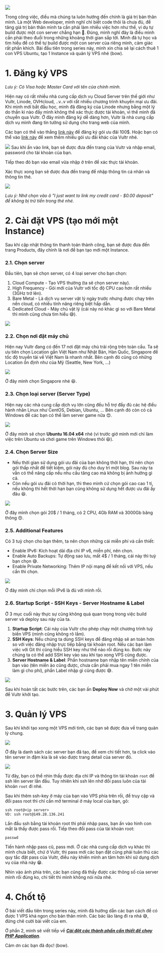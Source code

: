 ![](https://images.viblo.asia/a5720ebe-947b-4ec7-8075-a11d8a6474b2.jpg)

Trong công việc, điều mà chúng ta luôn hướng đến chính là giá trị bản thân mình. Là một Web developer, mình nghĩ chỉ biết code thôi là chưa đủ, để tăng giá trị bản thân mình ta cần phải làm nhiều việc hơn như thế, ví dụ tự build được một con server chẳng hạn :thinking:. Đúng, mình nghĩ đây là điều mình cần phải theo đuổi trong những khoảng thời gian sắp tới. Mình đã tự học và tìm hiểu để có thể tự build được một con server của riêng mình, cảm giác rất phấn khích. Bài đầu tiên trong series này, mình xin chia sẻ lại cách thuê 1 con VPS Ubuntu, tạo 1 Instance và quản lý VPS nhé (bow).

# 1. Đăng ký VPS
*Lưu ý: Có Visa hoặc Master Card với tên của chính mình.*

Hiện nay có rất nhiều nhà cung cấp dịch vụ Cloud Server trên thế giới như Vultr, Linode, OVHcloud, ..v..v với rất nhiều chương trình khuyến mại ưu đãi. Khi mình mới bắt đầu học, mình đã đăng ký của Linode nhưng bằng một lý do thần kì nào đấy mình không thể xác thực được tài khoản, vì thế mình đã chuyển qua Vultr. Ở đây mình đăng ký dễ dàng hơn, Vultr là nhà cung cấp dịch vụ mình đang tin tưởng sử dụng cho trang web của mình.

Các bạn có thể vào thẳng [link này](https://canhme.com/server/vultr-100/) để đăng ký gói ưu đãi 100$. Hoặc bạn có thể vào [link này](https://canhme.com/vultr/tang-mien-phi-account-credit/) để xem thêm nhiều gói ưu đãi khác của Vultr nhé.

![](https://images.viblo.asia/dfc3f0a4-df12-4bde-9d84-e9609263c73d.png)
Sau khi ấn vào link, bạn sẽ được đưa đến trang của Vultr và nhập email, password cho tài khoản của bạn.

Tiếp theo đó bạn vào email vừa nhập ở trên để xác thực tài khoản.

Xác thực xong bạn sẽ được đưa đến trang để nhập thông tin cá nhân và thông tin thẻ.

![](https://images.viblo.asia/15b97f65-4a11-4af3-9678-6911f009b2f3.png)

*Lưu ý: Nhớ chọn vào ô "I just want to link my credit card - $0.00 deposit" để không bị trừ tiền trong thẻ nhé.*

# 2. Cài đặt VPS (tạo mới một Instance)
Sau khi cập nhật thông tin thanh toán thành công, bạn sẽ được đưa đến trang Products, đây chính là nơi để bạn tạo mới một Instance.

### 2.1. Chọn server
Đầu tiên, bạn sẽ chọn server, có 4 loại server cho bạn chọn:
1. Cloud Compute - Tạo VPS thường (ta sẽ chọn server này).
2. High Frequency - Gói mới của Vultr với tốc độ CPU cao hơn rất nhiều (3GHz trở lên).
3. Bare Metal - Là dịch vụ server vật lý ngày trước nhưng được chạy trên nền cloud, có nhiều tính năng riêng biệt hấp dẫn.
4. Dedicated Cloud - Máy chủ vật lý (cái này nó khác gì so với Bare Metal thì mình cũng chưa tìm hiểu :sweat_smile:).

![](https://images.viblo.asia/3409defd-f106-417a-9fe3-4ef73e0446d7.png)

### 2.2. Chọn nơi đặt máy chủ
Hiện nay Vultr đang có đến 17 nơi đặt máy chủ trải rộng trên toàn cầu. Ta sẽ ưu tiên chọn Location gần Việt Nam như Nhật Bản, Hàn Quốc, Singapore để tốc độ truyền tải về Việt Nam là nhanh nhất. Bên cạnh đó cũng có những Location ổn định như của Mỹ (Seattle, New York, ...)

![](https://images.viblo.asia/933e2607-ba9c-4def-b319-7d33a657e5af.png)

Ở đây mình chọn Singapore nhé :laughing:.

### 2.3. Chọn loại server (Server Type)
Hiện nay các nhà cung cấp dịch vụ lớn cũng đều hỗ trợ đầy đủ các hệ điều hành nhân Linux như CentOS, Debian, Ubuntu, ... Bên cạnh đó còn có cả Windows để các bạn có thể làm server game nữa :heart_eyes:.

![](https://images.viblo.asia/deb2dffd-95a7-4f7c-a5e9-5deb0b35c14c.png)

Ở đây mình sẽ chọn **Ubuntu 16.04 x64** nhé (vì trước giờ mình mới chỉ làm việc trên Ubuntu và chơi game trên Windows thôi :satisfied:).

### 2.4. Chọn Server Size
* Nếu thời gian sử dụng gói ưu đãi của bạn không thời hạn, thì nên chọn gói thấp nhất để tiết kiệm, gói này đủ cho duy trì một blog. Sau này ta vẫn có thể nâng cấp nếu nhu cầu tăng cao mà không bị ảnh hưởng gì cả.
* Còn nếu gói ưu đãi có thời hạn, thì theo mình cứ chọn gói cao cao 1 tí, nếu không thì hết thời hạn bạn cũng không sử dụng hết được ưu đãi ấy đâu :laughing:.

![](https://images.viblo.asia/6b613cbc-dcc3-4626-aa67-1c46f932aa55.png)

Ở đây mình chọn gói 20$ / 1 tháng, có 2 CPU, 4Gb RAM và 3000Gb băng thông :heart_eyes:.

### 2.5. Additional Features
Có 3 tuỳ chọn cho bạn thêm, ta nên chọn những cái miễn phí và cần thiết:
* Enable IPv6: Kích hoạt dải địa chỉ IP v6, miễn phí, nên chọn.
* Enable Auto Backups: Tự động sao lưu, mất 4$ / 1 tháng, cái này thì tuỳ bạn chọn :sweat_smile:.
* Enable Private Networking: Thêm IP nội mạng để kết nối với VPS, nếu cần thì chọn.

![](https://images.viblo.asia/ea533532-9d1f-420b-a7a2-6b0a1749544a.png)

Ở đây mình chỉ chọn mỗi IPv6 là đủ với mình rồi.

### 2.6. Startup Script - SSH Keys - Server Hostname & Label
Ở 3 mục cuối này thực sự cũng không quá quan trọng trong việc build server và deploy sau này của ta.

1. **Startup Script**: Cái này của Vultr cho phép chạy một chương trình tuỳ biến VPS (mình cũng không rõ lắm).
2. **SSH Keys**: Nếu chúng ta dùng SSH keys để đăng nhập sẽ an toàn hơn so với việc đăng nhập trực tiếp bằng tài khoản root. Nếu các bạn làm việc với Git thì cũng hiểu SSH key như thế nào rồi đúng ko. Bước này chúng ta có thể add SSH key vào sau khi tạo xong VPS cũng được.
3. **Server Hostname & Label**: Phần hostname bạn nhập tên miền chính của bạn vào (tên miền ảo cũng được, chưa cần phải mua ngay 1 tên miền làm gì cho phí), phần Label nhập gì cũng được :sweat_smile:.

![](https://images.viblo.asia/f17bd872-85ad-4fab-848c-5060103273ea.png)

Sau khi hoàn tất các bước trên, các bạn ấn **Deploy Now** và chờ một vài phút để Vultr khởi tạo.

# 3. Quản lý VPS
Sau khi khởi tạo xong một VPS mới tinh, các bạn sẽ được đưa về trang quản lý chung.

![](https://images.viblo.asia/6a675adc-1a38-43ab-9914-8f4066bd5a09.png)

Ở đây là danh sách các server bạn đã tạo, để xem chi tiết hơn, ta click vào tên server in đậm kia là sẽ vào được trang detail của server đó.

![](https://images.viblo.asia/d8ccc199-2f7f-4c21-9227-78dcd306cd16.png)

Từ đây, bạn có thể nhìn thấy được địa chỉ IP và thông tin tài khoản `root` để ssh lên server lần đầu. Tuy nhiên khi ssh lên nhớ đổi pass luôn của tài khoản `root` đi nhé.

Sau khi thêm ssh-key ở máy của bạn vào VPS phía trên rồi, để truy cập và đổi pass root thì chỉ cần mở terminal ở máy local của bạn, gõ:
```
ssh root@<ip server>
VD: ssh root@149.28.136.241
```
Lần đầu ssh bằng tài khoản root thì phải nhập pass, bạn ấn vào hình con mắt là thấy được pass rồi.
Tiếp theo đổi pass của tài khoản root:
```
passwd
```
Tiến hành nhập pass cũ, pass mới. Ở các nhà cung cấp dịch vụ khác thì mình chưa biết, chứ ở Vultr, thì pass mới các bạn đặt cũng phải tuân thủ các quy tắc đặt pass của Vultr, điều này khiến mình an tâm hơn khi sử dụng dịch vụ của nhà này :grin:.

Nhìn vào ảnh phía trên, các bạn cũng đã thấy được các thông số của server mình rồi đúng ko, chi tiết thì mình không nói nữa nhé.

# 4. Chốt tộ
Ở bài viết đầu tiên trong series này, mình đã hướng dẫn các bạn cách để có được 1 VPS khá ngon cho bản thân mình. Các bác lão làng đi ra nhá :sweat_smile:, đừng chê cười bài viết của em.

Ở phần 2, mình sẽ viết tiếp về [***Cài đặt các thành phần cần thiết để chạy PHP Application***](https://viblo.asia/p/deploy-voi-ubuntu-vps-setup-server-va-config-github-phan-2-bJzKmqgYK9N).

Cảm ơn các bạn đã đọc! (bow).